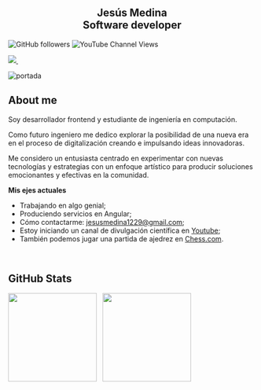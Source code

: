 <h2 align="center">Jesús Medina  <div>Software developer</h2>

![GitHub followers](https://img.shields.io/github/followers/jesusm1229?style=social)
![YouTube Channel Views](https://img.shields.io/youtube/channel/views/UCEcpyGYvZ4uq8Lkf85-pheQ?style=social)  
  
<p align='left'>   
  <a href="https://www.linkedin.com/in/jesus-medina-3a977415a/">
    <img src="https://img.shields.io/badge/linkedin-%230077B5.svg?&style=for-the-badge&logo=linkedin&logoColor=white" />
  </a>&nbsp;&nbsp;   
</p>  
 

 ![portada](https://github.com/Jesusm1229/Jesusm1229/blob/main/HEADER%20(1).gif)
 
  
<h2>About me</h2>
  
Soy desarrollador frontend y estudiante de ingeniería en computación. 
 
 Como futuro ingeniero me dedico explorar la posibilidad de una nueva era en el proceso 
de digitalización creando e impulsando ideas innovadoras. 

  Me considero un entusiasta centrado en experimentar con nuevas tecnologías y estrategias con un enfoque artístico para producir soluciones emocionantes y efectivas en la comunidad.
  
 <!--
<a href="https://app.daily.dev/jesusm29"><img align="right" src="https://github.com/Jesusm1229/Jesusm1229/blob/main/devcard.svg" width="200" alt="Jesus Medina's Dev Card"/><a> 
 -->
  
  **Mis ejes actuales**

- Trabajando en algo genial;
- Produciendo servicios en Angular;
- Cómo contactarme: jesusmedina1229@gmail.com;
- Estoy iniciando un canal de divulgación científica en [Youtube](https://www.youtube.com/channel/UCEcpyGYvZ4uq8Lkf85-pheQ); 
- También podemos jugar una partida de ajedrez en [Chess.com](https://www.chess.com/member/jesusm1229).
  
</br>
 
  

<h2>GitHub Stats</h2>
<p>
  <img height="180em" src="https://github-readme-stats.vercel.app/api?username=jesusm1229&show_icons=true&hide_border=true&border_radius=0" />&nbsp;&nbsp;  
  <img height="180em" src="https://github-readme-stats.vercel.app/api/top-langs/?username=jesusm1229&hide_border=true&border_radius=0&layout=compact&langs_count=8"/>
</p>  

  
 
<!--
**Jesusm1229/Jesusm1229** is a ✨ _special_ ✨ repository because its `README.md` (this file) appears on your GitHub profile.

Here are some ideas to get you started:

- 🔭 I’m currently working on ...
- 🌱 I’m currently learning ...
- 👯 I’m looking to collaborate on ...
- 🤔 I’m looking for help with ...
- 💬 Ask me about ...
- 📫 How to reach me: ...
- 😄 Pronouns: ...
- ⚡ Fun fact: ...
-->
